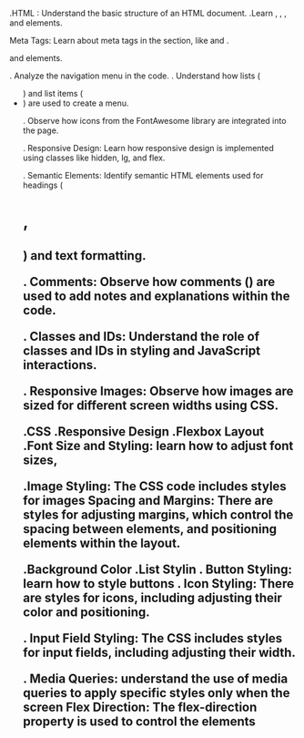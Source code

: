 .HTML : Understand the basic structure of an HTML document. 
.Learn , <html>, <head>, and <body> elements.

Meta Tags: Learn about  meta tags in the <head> section, like <meta charset> and <meta name="viewport">.

and <link> elements.

. Analyze the navigation menu in the code. 
. Understand how lists (<ul>) and list items (<li>) are used to create a menu.



. Observe how icons from the FontAwesome library are integrated into the page.

. Responsive Design: Learn how responsive design is implemented using classes like hidden, lg, and flex.

. Semantic Elements: Identify semantic HTML elements used for headings (<h1>, <h2>) and text formatting.

. Comments: Observe how comments (<!-- -->) are used to add notes and explanations within the code.

. Classes and IDs: Understand the role of classes and IDs in styling and JavaScript interactions.


. Responsive Images: Observe how images are sized for different screen widths using CSS.



.CSS
.Responsive Design
.Flexbox Layout
.Font Size and Styling:  learn how to adjust font sizes, 

.Image Styling: The CSS code includes styles for images
Spacing and Margins: There are styles for adjusting margins, which control the spacing between elements, and positioning elements within the layout.

.Background Color
.List Stylin
. Button Styling: learn how to style buttons
. Icon Styling: There are styles for icons, including adjusting their color and positioning.

. Input Field Styling: The CSS includes styles for input fields, including adjusting their width.

. Media Queries:  understand the use of media queries to apply specific styles only when the screen
Flex Direction: The flex-direction property is used to control the  elements 